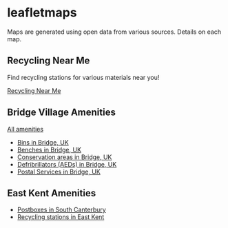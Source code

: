 # leafletmaps

Maps are generated using open data from various sources. Details on each map.

## Recycling Near Me
Find recycling stations for various materials near you!

[Recycling Near Me](recycling-near-me.html)

## Bridge Village Amenities

[All amenities](/bridge-amenities.html)

* [Bins in Bridge, UK](/bridge-bins.html)
* [Benches in Bridge, UK](/bridge-benches.html)
* [Conservation areas in Bridge, UK](/bridge-uk-conservation-areas.html)
* [Defribrillators (AEDs) in Bridge, UK](/bridge-aeds.html)
* [Postal Services in Bridge, UK](/bridge-postal-services.html)

## East Kent Amenities

* [Postboxes in South Canterbury](/bridge-uk-postboxes.html)
* [Recycling stations in East Kent](/east-kent-recycling-stations.html)

